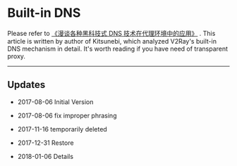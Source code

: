 # Built-in DNS

Please refer to [《漫谈各种黑科技式 DNS 技术在代理环境中的应用》](https://medium.com/@TachyonDevel/%E6%BC%AB%E8%B0%88%E5%90%84%E7%A7%8D%E9%BB%91%E7%A7%91%E6%8A%80%E5%BC%8F-dns-%E6%8A%80%E6%9C%AF%E5%9C%A8%E4%BB%A3%E7%90%86%E7%8E%AF%E5%A2%83%E4%B8%AD%E7%9A%84%E5%BA%94%E7%94%A8-62c50e58cbd0) . This article is written by author of Kitsunebi, which analyzed V2Ray's built-in DNS mechanism in detail. It's worth reading if you have need of transparent proxy.

-----
## Updates

- 2017-08-06 Initial Version

- 2017-08-06 fix improper phrasing

- 2017-11-16 temporarily deleted

- 2017-12-31 Restore

- 2018-01-06 Details

